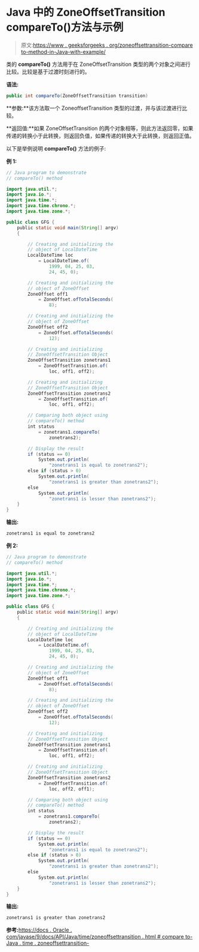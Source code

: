 # Java 中的 ZoneOffsetTransition compareTo()方法与示例

> 原文:[https://www . geeksforgeeks . org/zoneoffsettransition-compare to-method-in-Java-with-example/](https://www.geeksforgeeks.org/zoneoffsettransition-compareto-method-in-java-with-example/)

类的 **compareTo()** 方法用于在 ZoneOffsetTransition 类型的两个对象之间进行比较。比较是基于过渡时刻进行的。

**语法:**

```java
public int compareTo(ZoneOffsetTransition transition)
```

**参数:**该方法取一个 ZoneoffsetTransition 类型的过渡，并与该过渡进行比较。

**返回值:**如果 ZoneOffsetTransition 的两个对象相等，则此方法返回零，如果传递的转换小于此转换，则返回负值，如果传递的转换大于此转换，则返回正值。

以下是举例说明 **compareTo()** 方法的例子:

**例 1:**

```java
// Java program to demonstrate
// compareTo() method

import java.util.*;
import java.io.*;
import java.time.*;
import java.time.chrono.*;
import java.time.zone.*;

public class GFG {
    public static void main(String[] argv)
    {

        // Creating and initializing the
        // object of LocalDateTime
        LocalDateTime loc
            = LocalDateTime.of(
                1999, 04, 25, 03,
                24, 45, 0);

        // Creating and initializing the
        // object of ZoneOffset
        ZoneOffset off1
            = ZoneOffset.ofTotalSeconds(
                8);

        // Creating and initializing the
        // object of ZoneOffset
        ZoneOffset off2
            = ZoneOffset.ofTotalSeconds(
                12);

        // Creating and initializing
        // ZoneOffsetTransition Object
        ZoneOffsetTransition zonetrans1
            = ZoneOffsetTransition.of(
                loc, off1, off2);

        // Creating and initializing
        // ZoneOffsetTransition Object
        ZoneOffsetTransition zonetrans2
            = ZoneOffsetTransition.of(
                loc, off1, off2);

        // Comparing both object using
        // compareTo() method
        int status
            = zonetrans1.compareTo(
                zonetrans2);

        // Display the result
        if (status == 0)
            System.out.println(
                "zonetrans1 is equal to zonetrans2");
        else if (status > 0)
            System.out.println(
                "zonetrans1 is greater than zonetrans2");
        else
            System.out.println(
                "zonetrans1 is lesser than zonetrans2");
    }
}
```

**输出:**

```java
zonetrans1 is equal to zonetrans2

```

**例 2:**

```java
// Java program to demonstrate
// compareTo() method

import java.util.*;
import java.io.*;
import java.time.*;
import java.time.chrono.*;
import java.time.zone.*;

public class GFG {
    public static void main(String[] argv)
    {

        // Creating and initializing the
        // object of LocalDateTime
        LocalDateTime loc
            = LocalDateTime.of(
                1999, 04, 25, 03,
                24, 45, 0);

        // Creating and initializing the
        // object of ZoneOffset
        ZoneOffset off1
            = ZoneOffset.ofTotalSeconds(
                8);

        // Creating and initializing the
        // object of ZoneOffset
        ZoneOffset off2
            = ZoneOffset.ofTotalSeconds(
                12);

        // Creating and initializing
        // ZoneOffsetTransition Object
        ZoneOffsetTransition zonetrans1
            = ZoneOffsetTransition.of(
                loc, off1, off2);

        // Creating and initializing
        // ZoneOffsetTransition Object
        ZoneOffsetTransition zonetrans2
            = ZoneOffsetTransition.of(
                loc, off2, off1);

        // Comparing both object using
        // compareTo() method
        int status
            = zonetrans1.compareTo(
                zonetrans2);

        // Display the result
        if (status == 0)
            System.out.println(
                "zonetrans1 is equal to zonetrans2");
        else if (status > 0)
            System.out.println(
                "zonetrans1 is greater than zonetrans2");
        else
            System.out.println(
                "zonetrans1 is lesser than zonetrans2");
    }
}
```

**输出:**

```java
zonetrans1 is greater than zonetrans2

```

**参考:**[https://docs . Oracle . com/javase/9/docs/API/Java/time/zoneoffsettransition . html # compare to-Java . time . zoneoffsettransition-](https://docs.oracle.com/javase/9/docs/api/java/time/zone/ZoneOffsetTransition.html#compareTo-java.time.zone.ZoneOffsetTransition-)